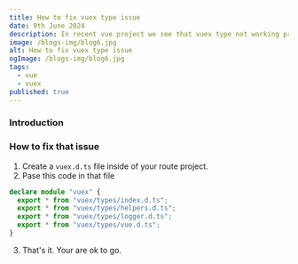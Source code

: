 ```yaml
---
title: How to fix vuex type issue
date: 9th June 2024
description: In recent vue project we see that vuex type not working properly. We will fix that type issue and make vuex type workable
image: /blogs-img/blog6.jpg
alt: How to fix vuex type issue
ogImage: /blogs-img/blog6.jpg
tags:
  - vue
  - vuex
published: true
---
```


### Introduction

### How to fix that issue

1. Create a `vuex.d.ts` file inside of your route project.
2. Pase this code in that file

```ts
declare module "vuex" {
  export * from "vuex/types/index.d.ts";
  export * from "vuex/types/helpers.d.ts";
  export * from "vuex/types/logger.d.ts";
  export * from "vuex/types/vue.d.ts";
}
```

3. That's it. Your are ok to go.

